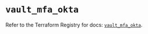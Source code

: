 # `vault_mfa_okta`

Refer to the Terraform Registry for docs: [`vault_mfa_okta`](https://registry.terraform.io/providers/hashicorp/vault/5.2.1/docs/resources/mfa_okta).
